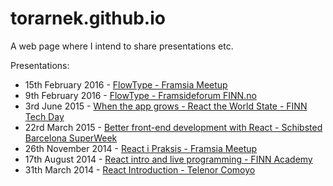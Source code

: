 # torarnek.github.io

A web page where I intend to share presentations etc.

Presentations:
* 15th February 2016 - [FlowType - Framsia Meetup](presentations/FlowType_Framsia-Meetup.pdf)
* 9th February 2016 - [FlowType - Framsideforum FINN.no](presentations/FlowType_Framsia-Meetup.pdf)
* 3rd June 2015 - [When the app grows - React the World State - FINN Tech Day](presentations/When_the_app_grows_React_the_World_State-LightningTalk_FINN_tech_day.pdf)
* 22rd March 2015 - [Better front-end development with React - Schibsted Barcelona SuperWeek](presentations/Better_front-end_development_with_React_part_1-SchibstedSuperweek.pdf)
* 26th November 2014 - [React i Praksis - Framsia Meetup](presentations/React-i-praksis_Framsia-Meetup.no.pdf)
* 17th August 2014 - [React intro and live programming - FINN Academy](presentations/React-introduction_FINN.no-Academy.pdf) 
* 31th March 2014 - [React Introduction - Telenor Comoyo](presentations/React-Introduction_Telenor-Comoyo.pdf)

